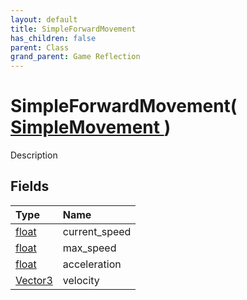 ```yaml
---
layout: default
title: SimpleForwardMovement
has_children: false
parent: Class
grand_parent: Game Reflection
---
```

# SimpleForwardMovement( [ SimpleMovement ](/riftbreaker-wiki/docs/game-reflection/classes/simple_movement/) )
Description 

## Fields

| Type | Name |
|:----------|:--------------|
| [float](/riftbreaker-wiki/docs/game-reflection/components/float/) | current_speed |
| [float](/riftbreaker-wiki/docs/game-reflection/components/float/) | max_speed |
| [float](/riftbreaker-wiki/docs/game-reflection/components/float/) | acceleration |
| [Vector3](/riftbreaker-wiki/docs/game-reflection/classes/vector3/) | velocity |

